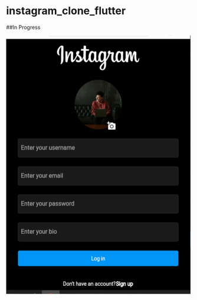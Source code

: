 # instagram_clone_flutter

##In Progress

<img src="Screenshots/Screenshot%20icf%201.PNG" width="500" height="700">
